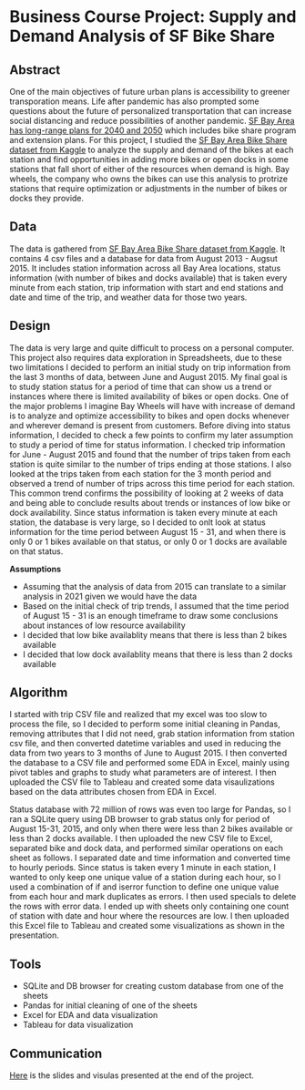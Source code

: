 # Business Course Project: Supply and Demand Analysis of SF Bike Share

## Abstract
One of the main objectives of future urban plans is accessibility to greener transporation means. Life after pandemic has also prompted some questions about the future of personalized transportation that can increase social distancing and reduce possibilities of another pandemic. [SF Bay Area has long-range plans for 2040 and 2050](https://mtc.ca.gov/planning/long-range-planning) which includes bike share program and extension plans. For this project, I studied the [SF Bay Area Bike Share dataset from Kaggle](https://www.kaggle.com/benhamner/sf-bay-area-bike-share) to analyze the supply and demand of the bikes at each station and find opportunities in adding more bikes or open docks in some stations that fall short of either of the resources when demand is high. Bay wheels, the company who owns the bikes can use this analysis to protrize stations that require optimization or adjustments in the number of bikes or docks they provide.


## Data
The data is gathered from [SF Bay Area Bike Share dataset from Kaggle](https://www.kaggle.com/benhamner/sf-bay-area-bike-share). It contains 4 csv files and a database for data from August 2013 - Augsut 2015. It includes station information across all Bay Area locations, status information (with number of bikes and docks available) that is taken every minute from each station, trip information with start and end stations and date and time of the trip, and weather data for those two years.


## Design
The data is very large and quite difficult to process on a personal computer. This project also requires data exploration in Spreadsheets, due to these two limitations I decided to perform an initial study on trip information from the last 3 months of data, between June and August 2015. My final goal is to study station status for a period of time that can show us a trend or instances where there is limited availability of bikes or open docks. One of the major problems I imagine Bay Wheels will have with increase of demand is to analyze and optimize accessibility to bikes and open docks whenever and wherever demand is present from customers. 
Before diving into status information, I decided to check a few points to confirm my later assumption to study a period of time for status information. I checked trip information for June - August 2015 and found that the number of trips taken from each station is quite similar to the number of trips ending at those stations. I also looked at the trips taken from each station for the 3 month period and observed a trend of number of trips across this time period for each station. This common trend confirms the possibility of looking at 2 weeks of data and being able to conclude results about trends or instances of low bike or dock availability.
Since status information is taken every minute at each station, the database is very large, so I decided to onlt look at status information for the time period between August 15 - 31, and when there is only 0 or 1 bikes available on that status, or only 0 or 1 docks are available on that status.

**Assumptions**
- Assuming that the analysis of data from 2015 can translate to a similar analysis in 2021 given we would have the data
- Based on the initial check of trip trends, I assumed that the time period of August 15 - 31 is an enough timeframe to draw some conclusions about instances of low resource availability
- I decided that low bike availablity means that there is less than 2 bikes available
- I decided that low dock availablity means that there is less than 2 docks available


## Algorithm
I started with trip CSV file and realized that my excel was too slow to process the file, so I decided to perform some initial cleaning in Pandas, removing attributes that I did not need, grab station information from station csv file, and then converted datetime variables and used in reducing the data from two years to 3 months of June to August 2015. I then converted the database to a CSV file and performed some EDA in Excel, mainly using pivot tables and graphs to study what parameters are of interest. I then uploaded the CSV file to Tableau and created some data visaulizations based on the data attributes chosen from EDA in Excel.

Status database with 72 million of rows was even too large for Pandas, so I ran a SQLite query using DB browser to grab status only for period of August 15-31, 2015, and only when there were less than 2 bikes available or less than 2 docks available. I then uploaded the new CSV file to Excel, separated bike and dock data, and performed similar operations on each sheet as follows. I separated date and time information and converted time to hourly periods. Since status is taken every 1 minute in each station, I wanted to only keep one unique value of a station during each hour, so I used a combination of if and iserror function to define one unique value from each hour and mark duplicates as errors. I then used specials to delete the rows with error data. I ended up with sheets only containing one count of station with date and hour where the resources are low. I then uploaded this Excel file to Tableau and created some visualizations as shown in the presentation.


## Tools
- SQLite and DB browser for creating custom database from one of the sheets
- Pandas for initial cleaning of one of the sheets
- Excel for EDA and data visualization
- Tableau for data visualization

## Communication
[Here](https://github.com/atrinsarmadi/Metis_Projects/tree/main/Business) is the slides and visulas presented at the end of the project.
